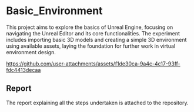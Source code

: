 # Basic_Environment
This project aims to explore the basics of Unreal Engine, focusing on navigating the Unreal Editor and its core functionalities. The experiment includes importing basic 3D models and creating a simple 3D environment using available assets, laying the foundation for further work in virtual environment design.

https://github.com/user-attachments/assets/f1de30ca-9a4c-4c17-93ff-fdc4413decaa

## Report
The report explaining all the steps undertaken is attached to the repository.
